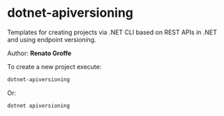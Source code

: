 # dotnet-apiversioning
Templates for creating projects via .NET CLI based on REST APIs in .NET and using endpoint versioning.

Author: **Renato Groffe**

To create a new project execute:

```bash
dotnet-apiversioning
```
Or:

```bash
dotnet apiversioning
```